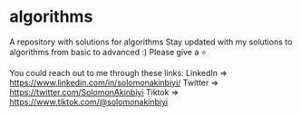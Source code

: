 # algorithms

A repository with solutions for algorithms
Stay updated with my solutions to algorithms from basic to advanced :)
Please give a ⭐

You could reach out to me through these links:
LinkedIn => https://www.linkedin.com/in/solomonakinbiyi/
Twitter => https://twitter.com/SolomonAkinbiyi
Tiktok => https://www.tiktok.com/@solomonakinbiyi
